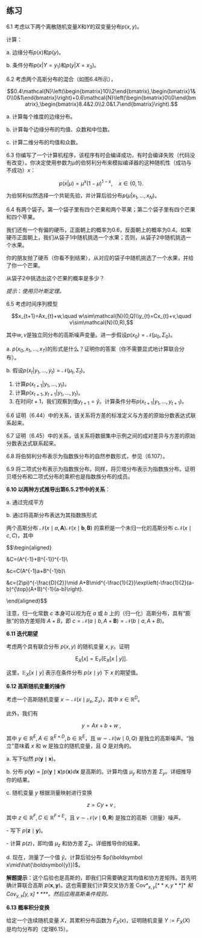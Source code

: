## 练习

6.1 考虑以下两个离散随机变量$X$和$Y$的双变量分布$p(x,y)$。

计算：

a. 边缘分布$p(x)$和$p(y)$。

b. 条件分布$p(x|Y=y_1)$和$p(y|X=x_3)$。

6.2 考虑两个高斯分布的混合（如图6.4所示），

$$0.4\mathcal{N}\left(\begin{bmatrix}10\\2\end{bmatrix},\begin{bmatrix}1&0\\0&1\end{bmatrix}\right)+0.6\mathcal{N}\left(\begin{bmatrix}0\\0\end{bmatrix},\begin{bmatrix}8.4&2.0\\2.0&1.7\end{bmatrix}\right).$$

a. 计算每个维度的边缘分布。

b. 计算每个边缘分布的均值、众数和中位数。

c. 计算二维分布的均值和众数。

6.3 你编写了一个计算机程序，该程序有时会编译成功，有时会编译失败（代码没有改变）。你决定使用参数为$\mu$的伯努利分布来模拟编译器的这种随机性（成功与不成功）$x$：

$$p(x|\mu)=\mu^x(1-\mu)^{1-x},\quad x\in\{0,1\}.$$

为伯努利似然选择一个共轭先验，并计算后验分布$p(\dot{\mu}|x_1,\ldots,x_N)$。

6.4 有两个袋子。第一个袋子里有四个芒果和两个苹果；第二个袋子里有四个芒果和四个苹果。

我们还有一个有偏的硬币，正面朝上的概率为0.6，反面朝上的概率为0.4。如果硬币正面朝上，我们从袋子1中随机挑选一个水果；否则，从袋子2中随机挑选一个水果。

你的朋友抛了硬币（你看不到结果），从对应的袋子中随机挑选了一个水果，并给了你一个芒果。

从袋子2中挑选出这个芒果的概率是多少？

$提示：使用\textit{贝叶斯定理。}$

6.5 考虑时间序列模型

$$x_{t+1}=Ax_{t}+w,\quad w\sim\mathcal{N}(0,Q)\\y_{t}=Cx_{t}+v,\quad v\sim\mathcal{N}(0,R),$$

其中$w,v$是独立同分布的高斯噪声变量。进一步假设$p(x_0)=\mathcal{N}(\mu_{0},\Sigma_{0})$。

a. $p(x_0,x_1,\ldots,x_T)$的形式是什么？证明你的答案（你不需要显式地计算联合分布）。

b. 假设$p(x_t|y_1,\ldots,y_t)=\mathcal{N}(\mu_t,\Sigma_t)$。

1. 计算$p(x_{t+1}|y_1,\ldots,y_t)$。
2. 计算$p(x_{t+1},y_{t+1}|y_{1},\ldots,y_{t})$。
3. 在时间$t+1$，我们观察到值$y_{t+1}=\hat{y}$。计算条件分布$p(x_{t+1}|y_1,\ldots,y_{t+1})$。

6.6 证明（6.44）中的关系，该关系将方差的标准定义与方差的原始分数表达式联系起来。

6.7 证明（6.45）中的关系，该关系将数据集中示例之间的成对差异与方差的原始分数表达式联系起来。

6.8 将伯努利分布表示为指数族分布的自然参数形式，参见（6.107）。

6.9 将二项式分布表示为指数族分布。同样，将贝塔分布表示为指数族分布。证明贝塔分布和二项式分布的乘积也是指数族分布的成员。

**6.10 以两种方式推导出第6.5.2节中的关系**：

a. 通过完成平方

b. 通过将高斯分布表达为其指数族形式

两个高斯分布 $\mathcal{N}(x\mid a,\boldsymbol{A})\mathcal{N}(x\mid\boldsymbol{b},\boldsymbol{B})$ 的乘积是一个未归一化的高斯分布 $c\mathcal{N}(x\mid c,C)$，其中

$$\begin{aligned}

&C=(A^{-1}+B^{-1})^{-1}\\

&c=C(A^{-1}a+B^{-1}b)\\

&c=(2\pi)^{-\frac{D}{2}}\mid A+B\mid^{-\frac{1}{2}}\exp\left(-\frac{1}{2}(a-b)^{\top}(A+B)^{-1}(a-b)\right).

\end{aligned}$$

注意，归一化常数 $c$ 本身可以视为在 $a$ 或 $b$ 上的（归一化）高斯分布，具有“膨胀”的协方差矩阵 $A+B$，即 $c= \mathcal{N} ( a\mid b, A+ \boldsymbol{B}) = \mathcal{N} ( b\mid a, A+ B)$。

**6.11 迭代期望**

考虑两个具有联合分布 $p(x,y)$ 的随机变量 $x,y$。证明

$$\mathrm{E}_X[x]=\mathrm{E}_Y\left[\mathrm{E}_X[x\:|\:y]\right].$$

这里，$\mathbb{E}_X[x\mid y]$ 表示在条件分布 $p(x\mid y)$ 下 $x$ 的期望值。

**6.12 高斯随机变量的操作**

考虑一个高斯随机变量 $x\sim\mathcal{N}(x\mid\mu_x,\Sigma_x)$，其中 $x\in\mathbb{R}^D$。

此外，我们有

$$y=Ax+b+w\:,$$

其中 $y\in\mathbb{R}^E,A\in\mathbb{R}^{E\times D},b\in\mathbb{R}^E$，且 $w\sim\mathcal{N}(w\mid0,Q)$ 是独立的高斯噪声。“独立”意味着 $x$ 和 $w$ 是独立的随机变量，且 $Q$ 是对角的。

a. 写下似然 $p(\boldsymbol{y}\mid\boldsymbol{x})$。

b. 分布 $p(\boldsymbol{y})=\int p(\boldsymbol{y}\mid\boldsymbol{x})p(\boldsymbol{x})d\boldsymbol{x}$ 是高斯的。计算均值 $\mu_y$ 和协方差 $\Sigma_y$。详细推导你的结果。

c. 随机变量 $y$ 根据测量映射进行变换

$$z=Cy+v\:,$$

其中 $z\in\mathbb{R}^F,C\in\mathbb{R}^{F\times E}$，且 $v\sim\mathcal{N}(v\mid\mathbf{0},\boldsymbol{R})$ 是独立的高斯（测量）噪声。

\- 写下 $p(\boldsymbol z\mid\boldsymbol y)$。

\- 计算 $p(z)$，即均值 $\mu_z$ 和协方差 $\Sigma_z$。详细推导你的结果。

d. 现在，测量了一个值 $\hat{y}$。计算后验分布 $p(\boldsymbol x\mid\hat{\boldsymbol{y}})$。

**解题提示**：这个后验也是高斯的，即我们只需要确定其均值和协方差矩阵。首先明确计算联合高斯 $p(\boldsymbol x,\boldsymbol y)$。这也需要我们计算交叉协方差 Cov$*_{x,y}[**x,y**]$* *和 Cov$_{y,x}[y,x]**$**。然后应用高斯条件规则。*

**6.13 概率积分变换**

给定一个连续随机变量 $X$，其累积分布函数为 $F_X(x)$，证明随机变量 $Y:=F_X(X)$ 是均匀分布的（定理6.15）。